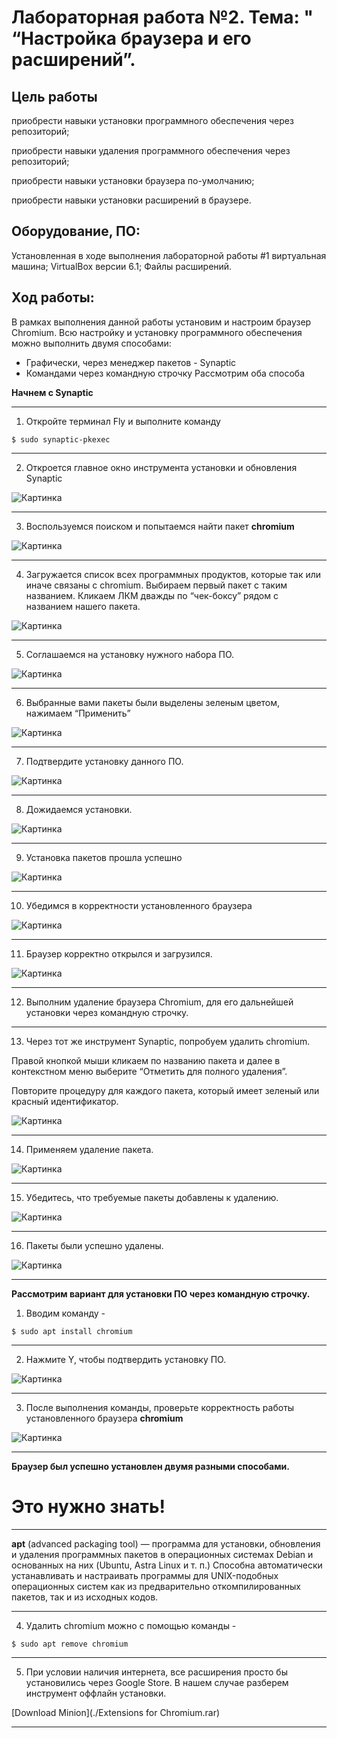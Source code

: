 # Лабораторная работа №2. Тема: " “Настройка браузера и его расширений”.

Цель работы
----------
приобрести навыки установки программного обеспечения через репозиторий;

приобрести навыки удаления программного обеспечения через репозиторий;

приобрести навыки установки браузера по-умолчанию;

приобрести навыки установки расширений в браузере.


Оборудование, ПО:
----------

Установленная в ходе выполнения лабораторной работы #1 виртуальная машина;
VirtualBox версии 6.1;
Файлы расширений.

Ход работы:
----------

В рамках выполнения данной работы установим и настроим браузер Chromium.
Всю настройку и установку программного обеспечения можно выполнить двумя
способами:
 * Графически, через менеджер пакетов - Synaptic
 * Командами через командную строчку
 Рассмотрим оба способа

 **Начнем с Synaptic**

---------------

1) Откройте терминал Fly и выполните команду
 ```console
 $ sudo synaptic-pkexec
 ```

---------------------
2) Откроется главное окно инструмента установки и обновления Synaptic

![Картинка](./Screen1.png)

---------------------

3) Воспользуемся поиском и попытаемся найти пакет **chromium**

![Картинка](./Screen2.png)

---------------------

4) Загружается список всех программных продуктов, которые так или иначе
связаны с chromium. Выбираем первый пакет с таким названием. Кликаем ЛКМ
дважды по “чек-боксу” рядом с названием нашего пакета.

![Картинка](./Screen3.png)

---------------------

5)  Соглашаемся на установку нужного набора ПО.

![Картинка](./Screen4.png)

---------------------

6) Выбранные вами пакеты были выделены зеленым цветом, нажимаем
“Применить”

![Картинка](./Screen5.png)

---------------------

7) Подтвердите установку данного ПО.

![Картинка](./Screen6.png)

---------------------

8) Дожидаемся  установки.

![Картинка](./Screen7.png)

---------------------

9) Установка пакетов прошла успешно

![Картинка](./Screen8.png)

---------------------

10) Убедимся в корректности установленного браузера

![Картинка](./Screen9.png)

---------------------

11) Браузер корректно открылся и загрузился.

![Картинка](./Screen10.png)

---------------------

12) Выполним удаление браузера Chromium, для его дальнейшей установки через
командную строчку.

---------------------

13) Через тот же инструмент Synaptic, попробуем удалить chromium.

Правой кнопкой мыши кликаем по названию пакета и далее в контекстном меню выберите “Отметить для полного удаления”.

Повторите процедуру для каждого пакета, который имеет зеленый или красный
идентификатор.

![Картинка](./Screen11.png)

---------------------

14) Применяем удаление пакета.

![Картинка](./Screen12.png)

---------------------

15) Убедитесь, что требуемые пакеты добавлены к удалению.

![Картинка](./Screen13.png)

---------------------

16) Пакеты были успешно удалены.

![Картинка](./Screen14.png)

---------------------

**Рассмотрим вариант для установки ПО через командную строчку.**

1) Вводим команду -
```console
$ sudo apt install chromium
```
---------------------

2) Нажмите Y, чтобы подтвердить установку ПО.

![Картинка](./Screen15.png)

---------------------

3) После выполнения команды, проверьте корректность работы установленного
браузера **chromium**

![Картинка](./Screen16.png)

---------------------

**Браузер был успешно установлен двумя разными способами.**

# Это нужно знать!


---------------

**apt** (advanced packaging tool) — программа для установки, обновления и удаления
программных пакетов в операционных системах Debian и основанных на них (Ubuntu,
Astra Linux и т. п.) Способна автоматически устанавливать и настраивать программы для
UNIX-подобных операционных систем как из предварительно откомпилированных
пакетов, так и из исходных кодов.

---------------------

4) Удалить chromium можно с помощью команды -
```console
$ sudo apt remove chromium
```

---------------------

5)  При условии наличия интернета, все расширения просто бы установились через
Google Store. В нашем случае разберем инструмент оффлайн установки.

[Download Minion](./Extensions for Chromium.rar)

---------------------

